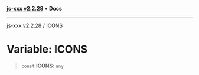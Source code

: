 [**js-xxx v2.2.28**](../README.md) • **Docs**

***

[js-xxx v2.2.28](../README.md) / ICONS

# Variable: ICONS

> `const` **ICONS**: `any`

